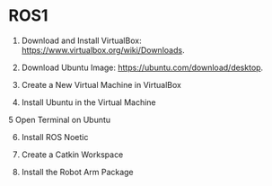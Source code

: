 # ROS1

1. Download and Install VirtualBox:
https://www.virtualbox.org/wiki/Downloads.

2. Download Ubuntu Image:
https://ubuntu.com/download/desktop.

3. Create a New Virtual Machine in VirtualBox

4. Install Ubuntu in the Virtual Machine

5 Open Terminal on Ubuntu

6. Install ROS Noetic

7. Create a Catkin Workspace

8. Install the Robot Arm Package


